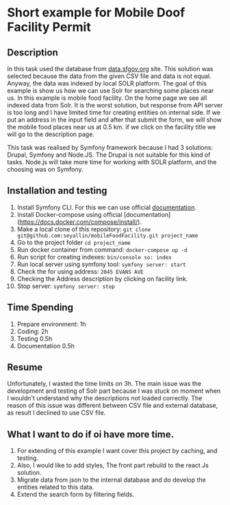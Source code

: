 # Short example for Mobile Doof Facility Permit

## Description

In this task used the database from [data.sfgov.org](https://data.sfgov.org/Economy-and-Community/Mobile-Food-Facility-Permit/rqzj-sfat/data) site.
This solution was selected because the data from the given CSV file and data is not equal. Anyway, the data was indexed by local SOLR platform.
The goal of this example is show us how we can use Solr for searching some places near us. In this example is mobile food facility.
On the home page we see all indexed data from Solr. It is the worst solution, but response from API server is too long and I have limited time for creating entities on internal side.
If we put an address in the input field and after that submit the form, we will show the mobile food places near us at 0.5 km. if we click on the facility title we will go to the description page.

This task was realised by Symfony framework because I had 3 solutions: Drupal, Symfony and Node.JS. The Drupal is not suitable for this kind of tasks. Node.js will take more time for working with SOLR platform, and the choosing was on Symfony.

## Installation and testing
1. Install Symfony CLI. For this we can use official [documentation](https://symfony.com/download#step-1-install-symfony-cli).
2. Install Docker-compose using official [documentation] (https://docs.docker.com/compose/install/).
3. Make a local clone of this repository: `git clone git@github.com:seyallin/mobileFoodFacility.git project_name`
4. Go to the project folder `cd project_name`
4. Run docker container from command: `docker-compose up -d`
5. Run script for creating indexes: `bin/console so: index`
6. Run local server using symfony tool: `symfony server: start`
7. Check the for using address: `2045 EVANS AVE`
8. Checking the Address description by clicking on facility link.
9. Stop server: `symfony server: stop`

## Time Spending
1. Prepare environment: 1h
2. Coding: 2h
3. Testing 0.5h
4. Documentation 0.5h

## Resume

Unfortunately, I wasted the time limits on 3h. The main issue was the development and testing of Solr part because I was stuck on moment when I wouldn't understand why the descriptions not loaded correctly. The reason of this issue was different between CSV file and external database, as result I declined to use CSV file.

## What I want to do if oi have more time.

1. For extending of this example I want cover this project by caching, and testing.
2. Also, I would like to add styles, The front part rebuild to the react Js solution.
3. Migrate data from json to the internal database and do develop the entities related to this data.
4. Extend the search form by filtering fields.

